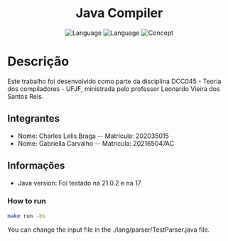 <h1 align="center">
    <b> Java Compiler </b> 
</h1>

<p align="center">
    <img alt="Language" src="https://img.shields.io/badge/language-antlr-ff0">
  <img alt="Language" src="https://img.shields.io/badge/language-Java-brightgreen">
  <img alt="Concept" src="https://img.shields.io/badge/concept-Compilers-brightgreen">
</p>

# Descrição

Este trabalho foi desenvolvido como parte da disciplina DCC045 - Teoria dos compiladores - UFJF, ministrada pelo professor Leonardo Vieira dos Santos Reis.

## Integrantes

- Nome: Charles Lelis Braga -- Matrícula: 202035015
- Nome: Gabriella Carvalho -- Matrícula: 202165047AC

## Informações

- Java version: Foi testado na 21.0.2 e na 17

### How to run

```bash
make run -bs
```

You can change the input file in the ./lang/parser/TestParser.java file.
